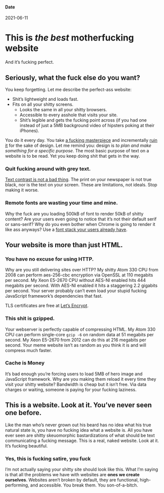 #### Date

2021-06-11

# This is <em>the best</em> motherfucking website
And it’s fucking perfect.

## Seriously, what the fuck else do you want?

You keep forgetting. Let me describe the perfect-ass website:

  * Shit’s lightweight and loads fast.
  *	Fits on all your shitty screens.
	*	Looks the same in all your shitty browsers.
	*	Accessible to every asshole that visits your site.
	*	Shit’s legible and gets the fucking point across (if you had one instead of just a 5MB background video of hipsters poking at their iPhones).

You do it every day. You take [a fucking masterpiece](http://motherfuckingwebsite.com) and incrementally [ruin it](http://bettermotherfuckingwebsite.com) for the sake of design. Let me remind you: design is *to plan and make something for a specific purpose*. The most basic purpose of text on a website is to be read. Yet you keep doing shit that gets in the way.

### Quit fucking around with grey text.

[Text contrast is not a bad thing](http://contrastrebellion.com). The print on your newspaper is not true black, nor is the text on your screen. These are limitations, not ideals. Stop making it worse.
	
### Remote fonts are wasting your time and mine.

Why the fuck are you loading 500kB of font to render 50kB of shitty content? Are your users even going to notice that it’s not their default serif or sans-serif? Why do you even bother when Chrome is going to render it like ass anyways? Use a [font stack your users already have](http://www.awayback.com/index.php/2010/02/03/revised-font-stack/).

## Your website is more than just HTML.

### You have no excuse for using HTTP.

Why are you still delivering sites over HTTP? My shitty Atom 330 CPU from 2008 can perform aes-256-cbc encryption via OpenSSL at 110 megabits per second. My Xeon E5-2670 CPU without AES-NI enabled hits 444 megabits per second. With AES-NI enabled it hits a staggering 2.2 gigabits per second. Your server probably can’t even load your stupid fucking JavaScript framework’s dependencies that fast.

TLS certificates are free at [Let’s Encrypt](https://letsencrypt.org/).

### This shit is gzipped.

Your webserver is perfectly capable of compressing HTML. My Atom 330 CPU can perform single-core `gzip -6` on random data at 51 megabits per second. My Xeon E5-2670 from 2012 can do this at 216 megabits per second. Your meme website isn’t as random as you think it is and will compress much faster.

### Cache is Money

It’s bad enough you’re forcing users to load 5MB of hero image and JavaScript framework. Why are you making them reload it every time they visit your shitty website? Bandwidth is cheap but it isn’t free. Via data charges or waiting, someone is paying for your fucking laziness.

## This is a website. Look at it. You’ve never seen one before.

Like the man who’s never grown out his beard has no idea what his true natural state is, you have no fucking idea what a website is. All you have ever seen are shitty skeuomorphic bastardizations of what should be text communicating a fucking message. This is a real, naked website. Look at it. It’s fucking beautiful.

### Yes, this is fucking satire, you fuck

I’m not actually saying your shitty site should look like this. What I’m saying is that all the problems we have with websites are **ones we create ourselves**. Websites aren’t broken by default, they are functional, high-performing, and accessible. You break them. You son-of-a-bitch.
